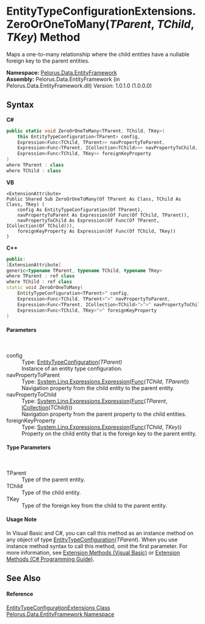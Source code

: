 # EntityTypeConfigurationExtensions.ZeroOrOneToMany(*TParent*, *TChild*, *TKey*) Method 
 

Maps a one-to-many relationship where the child entities have a nullable foreign key to the parent entities.

**Namespace:**&nbsp;<a href="55312241">Pelorus.Data.EntityFramework</a><br />**Assembly:**&nbsp;Pelorus.Data.EntityFramework (in Pelorus.Data.EntityFramework.dll) Version: 1.0.1.0 (1.0.0.0)

## Syntax

**C#**<br />
``` C#
public static void ZeroOrOneToMany<TParent, TChild, TKey>(
	this EntityTypeConfiguration<TParent> config,
	Expression<Func<TChild, TParent>> navPropertyToParent,
	Expression<Func<TParent, ICollection<TChild>>> navPropertyToChild,
	Expression<Func<TChild, TKey>> foreignKeyProperty
)
where TParent : class
where TChild : class

```

**VB**<br />
``` VB
<ExtensionAttribute>
Public Shared Sub ZeroOrOneToMany(Of TParent As Class, TChild As Class, TKey) ( 
	config As EntityTypeConfiguration(Of TParent),
	navPropertyToParent As Expression(Of Func(Of TChild, TParent)),
	navPropertyToChild As Expression(Of Func(Of TParent, ICollection(Of TChild))),
	foreignKeyProperty As Expression(Of Func(Of TChild, TKey))
)
```

**C++**<br />
``` C++
public:
[ExtensionAttribute]
generic<typename TParent, typename TChild, typename TKey>
where TParent : ref class
where TChild : ref class
static void ZeroOrOneToMany(
	EntityTypeConfiguration<TParent>^ config, 
	Expression<Func<TChild, TParent>^>^ navPropertyToParent, 
	Expression<Func<TParent, ICollection<TChild>^>^>^ navPropertyToChild, 
	Expression<Func<TChild, TKey>^>^ foreignKeyProperty
)
```


#### Parameters
&nbsp;<dl><dt>config</dt><dd>Type: <a href="http://msdn2.microsoft.com/en-us/library/gg696117" target="_blank">EntityTypeConfiguration</a>(*TParent*)<br />Instance of an entity type configuration.</dd><dt>navPropertyToParent</dt><dd>Type: <a href="http://msdn2.microsoft.com/en-us/library/bb335710" target="_blank">System.Linq.Expressions.Expression</a>(<a href="http://msdn2.microsoft.com/en-us/library/bb549151" target="_blank">Func</a>(*TChild*, *TParent*))<br />Navigation property from the child entity to the parent entity.</dd><dt>navPropertyToChild</dt><dd>Type: <a href="http://msdn2.microsoft.com/en-us/library/bb335710" target="_blank">System.Linq.Expressions.Expression</a>(<a href="http://msdn2.microsoft.com/en-us/library/bb549151" target="_blank">Func</a>(*TParent*, <a href="http://msdn2.microsoft.com/en-us/library/92t2ye13" target="_blank">ICollection</a>(*TChild*)))<br />Navigation property from the parent property to the child entities.</dd><dt>foreignKeyProperty</dt><dd>Type: <a href="http://msdn2.microsoft.com/en-us/library/bb335710" target="_blank">System.Linq.Expressions.Expression</a>(<a href="http://msdn2.microsoft.com/en-us/library/bb549151" target="_blank">Func</a>(*TChild*, *TKey*))<br />Property on the child entity that is the foreign key to the parent entity.</dd></dl>

#### Type Parameters
&nbsp;<dl><dt>TParent</dt><dd>Type of the parent entity.</dd><dt>TChild</dt><dd>Type of the child entity.</dd><dt>TKey</dt><dd>Type of the foreign key from the child to the parent entity.</dd></dl>

#### Usage Note
In Visual Basic and C#, you can call this method as an instance method on any object of type <a href="http://msdn2.microsoft.com/en-us/library/gg696117" target="_blank">EntityTypeConfiguration</a>(*TParent*). When you use instance method syntax to call this method, omit the first parameter. For more information, see <a href="http://msdn.microsoft.com/en-us/library/bb384936.aspx">Extension Methods (Visual Basic)</a> or <a href="http://msdn.microsoft.com/en-us/library/bb383977.aspx">Extension Methods (C# Programming Guide)</a>.

## See Also


#### Reference
<a href="D246923D">EntityTypeConfigurationExtensions Class</a><br /><a href="55312241">Pelorus.Data.EntityFramework Namespace</a><br />
